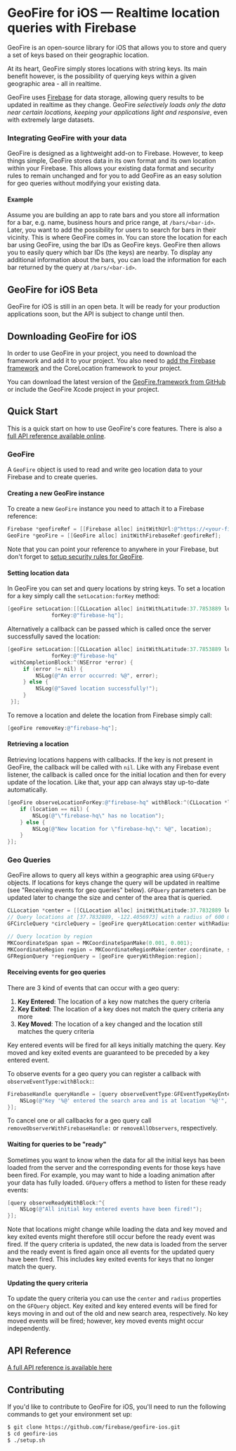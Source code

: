 # GeoFire for iOS — Realtime location queries with Firebase

GeoFire is an open-source library for iOS that allows you to store and query a
set of keys based on their geographic location.

At its heart, GeoFire simply stores locations with string keys. Its main
benefit however, is the possibility of querying keys within a given geographic
area - all in realtime.

GeoFire uses [Firebase](https://www.firebase.com/) for data storage, allowing
query results to be updated in realtime as they change. GeoFire *selectively
loads only the data near certain locations, keeping your applications light and
responsive*, even with extremely large datasets.

### Integrating GeoFire with your data

GeoFire is designed as a lightweight add-on to Firebase. However, to keep things
simple, GeoFire stores data in its own format and its own location within
your Firebase. This allows your existing data format and security rules to
remain unchanged and for you to add GeoFire as an easy solution for geo queries
without modifying your existing data.

#### Example
Assume you are building an app to rate bars and you store all information for a
bar, e.g. name, business hours and price range, at `/bars/<bar-id>`. Later, you
want to add the possibility for users to search for bars in their vicinity. This
is where GeoFire comes in. You can store the location for each bar using
GeoFire, using the bar IDs as GeoFire keys. GeoFire then allows you to easily
query which bar IDs (the keys) are nearby. To display any additional information
about the bars, you can load the information for each bar returned by the query
at `/bars/<bar-id>`.

## GeoFire for iOS Beta

GeoFire for iOS is still in an open beta. It will be ready for your production
applications soon, but the API is subject to change until then.

## Downloading GeoFire for iOS

In order to use GeoFire in your project, you need to download the framework and
add it to your project. You also need to [add the Firebase
framework](https://www.firebase.com/docs/ios-quickstart.html) and the
CoreLocation framework to your project.

You can download the latest version of the [GeoFire.framework from
GitHub](dist/GeoFire.framework.zip) or include the GeoFire Xcode project in your
project.

## Quick Start

This is a quick start on how to use GeoFire's core features. There is also a
[full API reference available
online](https://geofire-ios.firebaseapp.com/docs/).

### GeoFire

A `GeoFire` object is used to read and write geo location data to your Firebase
and to create queries.

#### Creating a new GeoFire instance

To create a new `GeoFire` instance you need to attach it to a Firebase reference:

```objective-c
Firebase *geofireRef = [[Firebase alloc] initWithUrl:@"https://<your-firebase>.firebaseio.com/"];
GeoFire *geoFire = [[GeoFire alloc] initWithFirebaseRef:geofireRef];
```
Note that you can point your reference to anywhere in your Firebase, but don't
forget to [setup security rules for
GeoFire](https://github.com/firebase/geofire/blob/master/examples/securityRules/rules.json).

#### Setting location data

In GeoFire you can set and query locations by string keys. To set a location for a key
simply call the `setLocation:forKey` method:

```objective-c
[geoFire setLocation:[[CLLocation alloc] initWithLatitude:37.7853889 longitude:-122.4056973]
              forKey:@"firebase-hq"];
```

Alternatively a callback can be passed which is called once the server
successfully saved the location:
```objective-c
[geoFire setLocation:[[CLLocation alloc] initWithLatitude:37.7853889 longitude:-122.4056973]
              forKey:@"firebase-hq"
 withCompletionBlock:^(NSError *error) {
     if (error != nil) {
         NSLog(@"An error occurred: %@", error);
     } else {
         NSLog(@"Saved location successfully!");
     }
 }];
```

To remove a location and delete the location from Firebase simply call:
```objective-c
[geoFire removeKey:@"firebase-hq"];
```

#### Retrieving a location

Retrieving locations happens with callbacks. If the key is not present in
GeoFire, the callback will be called with `nil`. Like with any Firebase
event listener, the callback is called once for the initial location and then for
every update of the location. Like that, your app can always stay up-to-date
automatically.

```objective-c
[geoFire observeLocationForKey:@"firebase-hq" withBlock:^(CLLocation *location) {
    if (location == nil) {
        NSLog(@"\"firebase-hq\" has no location");
    } else {
        NSLog(@"New location for \"firebase-hq\": %@", location);
    }
}];
```

### Geo Queries

GeoFire allows to query all keys within a geographic area using `GFQuery`
objects. If locations for keys change the query will be updated in realtime (see
"Receiving events for geo queries" below). `GFQuery` parameters can be updated
later to change the size and center of the area that is queried.

```objective-c
CLLocation *center = [[CLLocation alloc] initWithLatitude:37.7832889 longitude:-122.4056973];
// Query locations at [37.7832889, -122.4056973] with a radius of 600 meters
GFCircleQuery *circleQuery = [geoFire queryAtLocation:center withRadius:0.6];

// Query location by region
MKCoordinateSpan span = MKCoordinateSpanMake(0.001, 0.001);
MKCoordinateRegion region = MKCoordinateRegionMake(center.coordinate, span);
GFRegionQuery *regionQuery = [geoFire queryWithRegion:region];
```

#### Receiving events for geo queries

There are 3 kind of events that can occur with a geo query:

1. **Key Entered**: The location of a key now matches the query criteria
2. **Key Exited**: The location of a key does not match the query criteria any more
3. **Key Moved**: The location of a key changed and the location still matches the query criteria

Key entered events will be fired for all keys initially matching the query. Key
moved and key exited events are guaranteed to be preceded by a key entered
event.

To observe events for a geo query you can register a callback with `observeEventType:withBlock:`:

```objective-c
FirebaseHandle queryHandle = [query observeEventType:GFEventTypeKeyEntered withBlock:^(NSString *key, CLLocation *location) {
    NSLog(@"Key '%@' entered the search area and is at location '%@'", key, location);
}];
```

To cancel one or all callbacks for a geo query call
`removeObserverWithFirebaseHandle:` or `removeAllObservers`, respectively.

#### Waiting for queries to be "ready"

Sometimes you want to know when the data for all the initial keys has been
loaded from the server and the corresponding events for those keys have been
fired. For example, you may want to hide a loading animation after your data has
fully loaded. `GFQuery` offers a method to listen for these ready events:

```objective-c
[query observeReadyWithBlock:^{
    NSLog(@"All initial key entered events have been fired!");
}];
```

Note that locations might change while loading the data and key moved and key
exited events might therefore still occur before the ready event was fired. If
the query criteria is updated, the new data is loaded from the server and the
ready event is fired again once all events for the updated query have been
fired. This includes key exited events for keys that no longer match the query.

#### Updating the query criteria

To update the query criteria you can use the `center` and `radius` properties on
the `GFQuery` object. Key exited and key entered events will be fired for
keys moving in and out of the old and new search area, respectively. No key moved
events will be fired; however, key moved events might occur independently.

## API Reference

[A full API reference is available here](https://geofire-ios.firebaseapp.com/docs/)

## Contributing

If you'd like to contribute to GeoFire for iOS, you'll need to run the
following commands to get your environment set up:

```bash
$ git clone https://github.com/firebase/geofire-ios.git
$ cd geofire-ios
$ ./setup.sh
```
